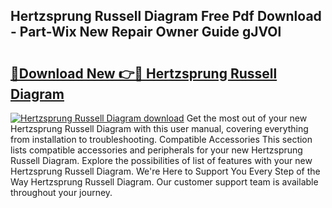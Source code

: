 ## Hertzsprung Russell Diagram Free Pdf Download - Part-Wix New Repair Owner Guide gJVOl

# <h2><a href="http://dfsl1q2.blite.top/?on=Hertzsprung+Russell+Diagram">🔗Download New 👉🔴 Hertzsprung Russell Diagram</a></h2>

[![Hertzsprung Russell Diagram download](https://i.imgur.com/lujVjoI.png)](http://dfsl1q2.blite.top/?on=Hertzsprung+Russell+Diagram)
Get the most out of your new Hertzsprung Russell Diagram with this user manual, covering everything from installation to troubleshooting. Compatible Accessories This section lists compatible accessories and peripherals for your new Hertzsprung Russell Diagram. Explore the possibilities of list of features with your new Hertzsprung Russell Diagram. We're Here to Support You Every Step of the Way Hertzsprung Russell Diagram. Our customer support team is available throughout your journey.
